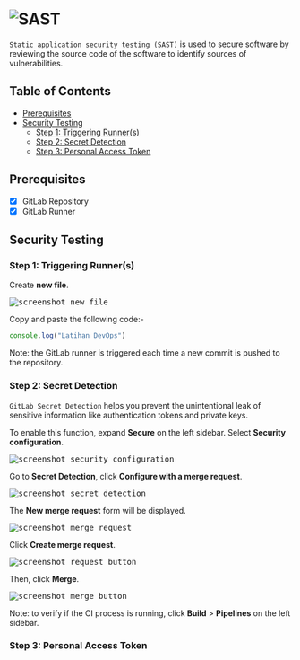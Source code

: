 <!-- omit in toc -->
# ![SAST](https://gitlab.msu.edu/uploads/-/system/project/avatar/6141/gitlab-ci-cd-logo_2x.png)

`Static application security testing (SAST)` is used to secure software by reviewing the source code of the software to identify sources of vulnerabilities.

<!-- omit in toc -->
## Table of Contents

- [Prerequisites](#prerequisites)
- [Security Testing](#security-testing)
  - [Step 1: Triggering Runner(s)](#step-1-triggering-runners)
  - [Step 2: Secret Detection](#step-2-secret-detection)
  - [Step 3: Personal Access Token](#step-3-personal-access-token)

## Prerequisites

- [x] GitLab Repository
- [x] GitLab Runner

## Security Testing

### Step 1: Triggering Runner(s)

Create **new file**.

<kbd>![screenshot_new_file](https://github.com/syafiqhadzir/rnd-training/assets/34176032/38298cec-e637-4b35-a19e-d7253d3fed75)</kbd>

Copy and paste the following code:-

```javascript
console.log("Latihan DevOps")
```

Note: the GitLab runner is triggered each time a new commit is pushed to the repository.

### Step 2: Secret Detection

`GitLab Secret Detection` helps you prevent the unintentional leak of sensitive information like authentication tokens and private keys.

To enable this function, expand **Secure** on the left sidebar. Select **Security configuration**.

<kbd>![screenshot_security_configuration](https://github.com/syafiqhadzir/rnd-training/assets/34176032/b219c362-636b-4f4f-93b8-74339e8e4213)</kbd>

Go to **Secret Detection**, click **Configure with a merge request**.

<kbd>![screenshot_secret_detection](https://github.com/syafiqhadzir/rnd-training/assets/34176032/6acc0c2b-4bb9-42f7-92de-9d634fc14977)</kbd>

The **New merge request** form will be displayed.

<kbd>![screenshot_merge_request](https://github.com/syafiqhadzir/rnd-training/assets/34176032/609afde0-55b1-455a-b3bc-0ef97fa4a2f1)</kbd>

Click **Create merge request**.

<kbd>![screenshot_request_button](https://github.com/syafiqhadzir/rnd-training/assets/34176032/1e43c843-88c2-45c1-a270-500f4cc1b704)</kbd>

Then, click **Merge**.

<kbd>![screenshot_merge_button](https://github.com/syafiqhadzir/rnd-training/assets/34176032/4a52c543-a220-4ad0-be4b-0e2a30b2ca24)</kbd>

Note: to verify if the CI process is running, click **Build** > **Pipelines** on the left sidebar.

### Step 3: Personal Access Token
